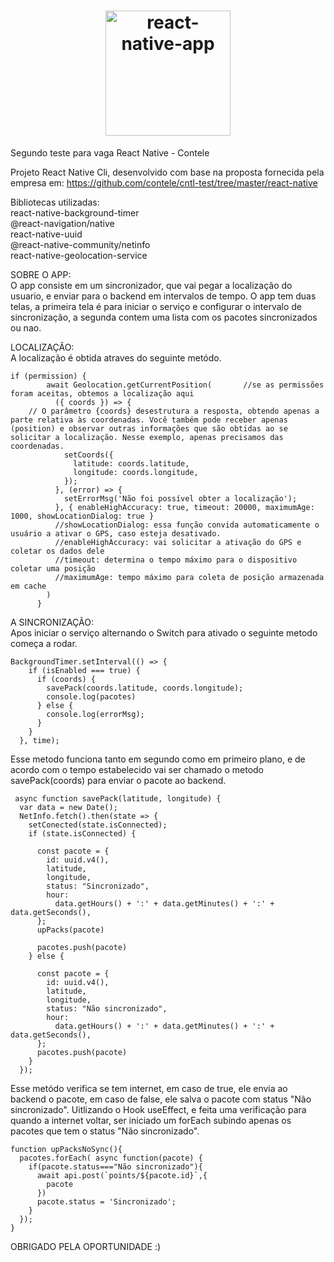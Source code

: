 <h1 align="center">
<img alt="react-native-app" title="#delicinha" src="https://user-images.githubusercontent.com/30902898/115111086-f156d100-9f54-11eb-8dd5-2cf0fe237728.gif" width="200px" />
</h1>



Segundo teste para vaga React Native - Contele

Projeto React Native Cli, desenvolvido com base na proposta fornecida pela empresa em: https://github.com/contele/cntl-test/tree/master/react-native

Bibliotecas utilizadas:<br/>
  react-native-background-timer <br/>
  @react-navigation/native <br/>
  react-native-uuid <br/>
  @react-native-community/netinfo <br/>
  react-native-geolocation-service

SOBRE O APP:<br/>
  O app consiste em um sincronizador, que vai pegar a localização do usuario, e enviar para o backend em intervalos de tempo. O app tem duas telas, a primeira tela é para iniciar o serviço e configurar o intervalo de sincronização, a segunda contem uma lista com os pacotes sincronizados ou nao.
  
LOCALIZAÇÃO:<br/>
  A localização é obtida atraves do seguinte metódo.
```
if (permission) {
        await Geolocation.getCurrentPosition(       //se as permissões foram aceitas, obtemos a localização aqui
          ({ coords }) => {
	// O parâmetro {coords} desestrutura a resposta, obtendo apenas a parte relativa às coordenadas. Você também pode receber apenas (position) e observar outras informações que são obtidas ao se solicitar a localização. Nesse exemplo, apenas precisamos das coordenadas.
            setCoords({
              latitude: coords.latitude,
              longitude: coords.longitude,
            });
          }, (error) => {
            setErrorMsg('Não foi possível obter a localização');
          }, { enableHighAccuracy: true, timeout: 20000, maximumAge: 1000, showLocationDialog: true } 
          //showLocationDialog: essa função convida automaticamente o usuário a ativar o GPS, caso esteja desativado.
          //enableHighAccuracy: vai solicitar a ativação do GPS e coletar os dados dele
          //timeout: determina o tempo máximo para o dispositivo coletar uma posição
          //maximumAge: tempo máximo para coleta de posição armazenada em cache
        )
      }
```

A SINCRONIZAÇÃO:<br/>
  Apos iniciar o serviço alternando o Switch para ativado o seguinte metodo começa a rodar.
```
BackgroundTimer.setInterval(() => {
    if (isEnabled === true) {
      if (coords) {
        savePack(coords.latitude, coords.longitude);
        console.log(pacotes)
      } else {
        console.log(errorMsg);
      }
    }
  }, time);
```
  Esse metodo funciona tanto em segundo como em primeiro plano, e de acordo com o tempo estabelecido vai ser chamado o metodo savePack(coords) para enviar o pacote ao backend.
  ```
   async function savePack(latitude, longitude) {
    var data = new Date();
    NetInfo.fetch().then(state => {
      setConected(state.isConnected);
      if (state.isConnected) {

        const pacote = {
          id: uuid.v4(),
          latitude,
          longitude,
          status: "Sincronizado",
          hour:
            data.getHours() + ':' + data.getMinutes() + ':' + data.getSeconds(),
        };
        upPacks(pacote)

        pacotes.push(pacote)
      } else {
  
        const pacote = {
          id: uuid.v4(),
          latitude,
          longitude,
          status: "Não sincronizado",
          hour:
            data.getHours() + ':' + data.getMinutes() + ':' + data.getSeconds(),
        };
        pacotes.push(pacote)
      }
    });
  ```
  Esse metódo verifica se tem internet, em caso de true, ele envia ao backend o pacote, em caso de false, ele salva o pacote com status "Não sincronizado".
  Uitlizando o Hook useEffect, e feita uma verificação para quando a internet voltar, ser iniciado um forEach subindo apenas os pacotes que tem o status "Não sincronizado".
  ```
  function upPacksNoSync(){
    pacotes.forEach( async function(pacote) {
      if(pacote.status==="Não sincronizado"){
        await api.post(`points/${pacote.id}`,{
          pacote
        })
        pacote.status = 'Sincronizado';
      }
    });
  }
  ```
OBRIGADO PELA OPORTUNIDADE :)
